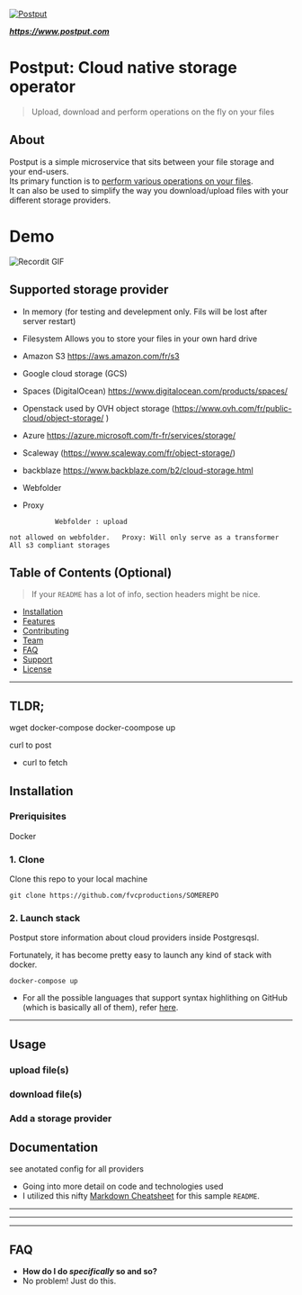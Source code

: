 
<a href="https://www.postput.com"><img src="https://cdn-storage.speaky.com/image5/4b34b792-ca51-41d3-8ae9-1c2a21d914a0.png" title="Postput" alt="Postput"></a>  
  
<!-- [![Postput](https://cdn-storage.speaky.com/image5/4b34b792-ca51-41d3-8ae9-1c2a21d914a0.png)](https://www.postput.com) -->  
  
***https://www.postput.com***  
  
# Postput: Cloud native storage operator   
  
  > Upload, download and perform operations on the fly on your files   


  ## About
  
Postput is a simple microservice that sits between your file storage and your end-users.   
Its primary function is to [perform various operations on your files](#demo).   
It can also be used to simplify the way you download/upload files with your different storage providers.  
  
  # Demo
  
![Recordit GIF](https://cdn-storage.speaky.com/image2/5e8e5b0d-e92c-4243-bc4f-1ce62fd1c4d1.gif)  

## Supported storage provider  
  
  - In memory (for testing and develepment only. Fils will be lost after
   server restart)  
   - Filesystem Allows you to store your files in your own hard drive  
   - Amazon S3  https://aws.amazon.com/fr/s3
   - Google cloud storage  (GCS) 
   - Spaces (DigitalOcean) https://www.digitalocean.com/products/spaces/ 
   - Openstack used by OVH object storage  (https://www.ovh.com/fr/public-cloud/object-storage/ ) 
   - Azure https://azure.microsoft.com/fr-fr/services/storage/
   - Scaleway (https://www.scaleway.com/fr/object-storage/)
   - backblaze https://www.backblaze.com/b2/cloud-storage.html
   - Webfolder
   - Proxy
        
     
                 Webfolder : upload
    not allowed on webfolder.   Proxy: Will only serve as a transformer 
    All s3 compliant storages

  
 
  
## Table of Contents (Optional)  
  
> If your `README` has a lot of info, section headers might be nice.  
  
- [Installation](#installation)  
- [Features](#features)  
- [Contributing](#contributing)  
- [Team](#team)  
- [FAQ](#faq)  
- [Support](#support)  
- [License](#license)  
  
  
---  
  

## TLDR;
wget docker-compose
docker-coompose up

curl to post 
+ curl to fetch  
  
## Installation  
  
  ### Preriquisites
  Docker
  
### 1. Clone  

Clone this repo to your local machine
```shell
git clone https://github.com/fvcproductions/SOMEREPO
```
  

 ###  2. Launch stack
 
Postput store information about cloud providers inside Postgresqsl.

Fortunately, it has become pretty easy to launch any kind of stack with docker.
````shell 
docker-compose up 
````  
  
- For all the possible languages that support syntax highlithing on GitHub (which is basically all of them), refer <a href="https://github.com/github/linguist/blob/master/lib/linguist/languages.yml" target="_blank">here</a>.  
  
---  
  
## Usage

### upload file(s)

### download file(s)

### Add a storage provider


## Documentation
  
  see anotated config for all providers

- Going into more detail on code and technologies used  
- I utilized this nifty <a href="https://github.com/adam-p/markdown-here/wiki/Markdown-Cheatsheet" target="_blank">Markdown Cheatsheet</a> for this sample `README`.  
  
---  
  

  
---  
  
  
---  
  
## FAQ  
  
- **How do I do *specifically* so and so?**  
 - No problem! Just do this.  
